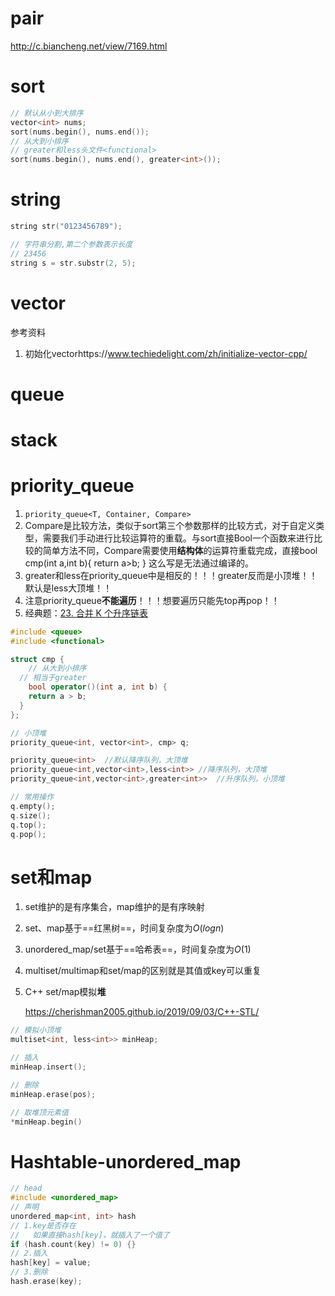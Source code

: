 # pair

http://c.biancheng.net/view/7169.html





# sort

```c++
// 默认从小到大排序
vector<int> nums;
sort(nums.begin(), nums.end());
// 从大到小排序
// greater和less头文件<functional>
sort(nums.begin(), nums.end(), greater<int>());
```



# string

```c++
string str("0123456789");

// 字符串分割,第二个参数表示长度
// 23456
string s = str.substr(2, 5);
```





# vector

参考资料

1. 初始化vectorhttps://www.techiedelight.com/zh/initialize-vector-cpp/







# queue







# stack









# priority_queue

1. `priority_queue<T, Container, Compare>`
2. Compare是比较方法，类似于sort第三个参数那样的比较方式，对于自定义类型，需要我们手动进行比较运算符的重载。与sort直接Bool一个函数来进行比较的简单方法不同，Compare需要使用**结构体**的运算符重载完成，直接bool cmp(int a,int b){ return a>b; } 这么写是无法通过编译的。
3. greater和less在priority_queue中是相反的！！！greater反而是小顶堆！！默认是less大顶堆！！
4. 注意priority_queue**不能遍历**！！！想要遍历只能先top再pop！！
5. 经典题：[23. 合并 K 个升序链表](https://leetcode.cn/problems/merge-k-sorted-lists/)

```c++
#include <queue>
#include <functional>

struct cmp {
	// 从大到小排序
  // 相当于greater
	bool operator()(int a, int b) {
    return a > b;
  }
};

// 小顶堆
priority_queue<int, vector<int>, cmp> q;

priority_queue<int>  //默认降序队列，大顶堆
priority_queue<int,vector<int>,less<int>> //降序队列，大顶堆
priority_queue<int,vector<int>,greater<int>>  //升序队列，小顶堆

// 常用操作
q.empty();
q.size();
q.top();
q.pop();
```









# set和map

1. set维护的是有序集合，map维护的是有序映射

2. set、map基于==红黑树==，时间复杂度为$O(logn)$

3. unordered_map/set基于==哈希表==，时间复杂度为$O(1)$

4. multiset/multimap和set/map的区别就是其值或key可以重复

5. C++ set/map模拟**堆**

   https://cherishman2005.github.io/2019/09/03/C++-STL/



```c++
// 模拟小顶堆
multiset<int, less<int>> minHeap;

// 插入
minHeap.insert();

// 删除
minHeap.erase(pos);

// 取堆顶元素值
*minHeap.begin()
```







# Hashtable-unordered_map

```cpp
// head
#include <unordered_map>
// 声明
unordered_map<int, int> hash
// 1.key是否存在
//   如果直接hash[key]，就插入了一个值了
if (hash.count(key) != 0) {}
// 2.插入
hash[key] = value;
// 3.删除
hash.erase(key);
```

